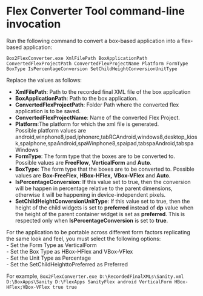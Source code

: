 ﻿  

Flex Converter Tool command-line invocation
===========================================

Run the following command to convert a box-based application into a flex-based application:

```
Box2FlexConverter.exe XmlFilePath BoxApplicationPath ConvertedFlexProjectPath ConvertedFlexProjectName Platform FormType BoxType IsPercentageConversion SetChildHeightConversionUnitType
```

Replace the values as follows:

*   **XmlFilePath**: Path to the recorded final XML file of the box application
*   **BoxApplicationPath**: Path to the box application.
*   **ConvertedFlexProjectPath**: Folder Path where the converted flex application is to be saved.
*   **ConvertedFlexProjectName**: Name of the converted Flex Project.
*   **Platform**:The platform for which the xml file is generated.  
    Possible platform values are android,winphone8,ipad,iphonerc,tabRCAndroid,windows8,desktop\_kiosk,spaIphone,spaAndroid,spaWinphone8,spaipad,tabspaAndroid,tabspaWindows
*   **FormType**: The form type that the boxes are to be converted to. Possible values are **FreeFlow**, **VerticalForm** and **Auto**.
*   **BoxType**: The form type that the boxes are to be converted to. Possible values are **Box-FreeFlex**, **HBox-HFlex,** **VBox-VFlex** and **Auto**.
*   **IsPercentageConversion**: If this value set to true, then the conversion will be happen in percentage relative to the parent dimensions, otherwise it will be happening in device-independent pixels.
*   **SetChildHeightConversionUnitType**: If this value set to true, then the height of the child widgets is set to **preferred** instead of **dp** value when the height of the parent container widget is set as **preferred**. This is respected only when **IsPercentageConversion** is set to **true**.

For the application to be portable across different form factors replicating the same look and feel, you must select the following options:  
\- Set the Form Type as VerticalForm  
\- Set the Box Type as HBox-HFlex and VBox-VFlex  
\- Set the Unit Type as Percentage  
\- Set the SetChildHeighttoPreferred as Preferred  

For example, `Box2FlexConverter.exe D:\RecordedFinalXMLs\Sanity.xml D:\BoxApps\Sanity D:\FlexApps SanityFlex android VerticalForm HBox-HFlex;VBox-VFlex true true`
